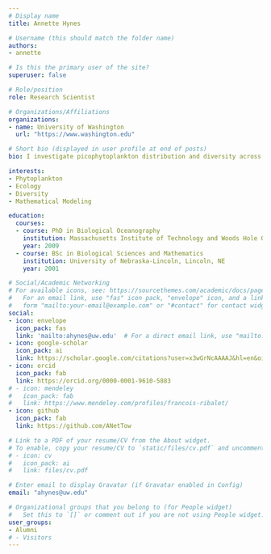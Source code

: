 ```yaml
---
# Display name
title: Annette Hynes

# Username (this should match the folder name)
authors:
- annette

# Is this the primary user of the site?
superuser: false

# Role/position
role: Research Scientist

# Organizations/Affiliations
organizations:
- name: University of Washington
  url: "https://www.washington.edu"

# Short bio (displayed in user profile at end of posts)
bio: I investigate picophytoplankton distribution and diversity across physical gradients using the SeaFlow underway flow cytometer.

interests:
- Phytoplankton
- Ecology
- Diversity
- Mathematical Modeling

education:
  courses:
  - course: PhD in Biological Oceanography
    institution: Massachusetts Institute of Technology and Woods Hole Oceanographic Institution, Cambridge, MA
    year: 2009
  - course: BSc in Biological Sciences and Mathematics
    institution: University of Nebraska-Lincoln, Lincoln, NE
    year: 2001

# Social/Academic Networking
# For available icons, see: https://sourcethemes.com/academic/docs/page-builder/#icons
#   For an email link, use "fas" icon pack, "envelope" icon, and a link in the
#   form "mailto:your-email@example.com" or "#contact" for contact widget.
social:
- icon: envelope
  icon_pack: fas
  link: 'mailto:ahynes@uw.edu'  # For a direct email link, use "mailto:test@example.org".
- icon: google-scholar
  icon_pack: ai
  link: https://scholar.google.com/citations?user=x3wGrNcAAAAJ&hl=en&oi=ao
- icon: orcid
  icon_pack: fab
  link: https://orcid.org/0000-0001-9610-5883
# - icon: mendeley
#   icon_pack: fab
#   link: https://www.mendeley.com/profiles/francois-ribalet/  
- icon: github
  icon_pack: fab
  link: https://github.com/ANetTow  

# Link to a PDF of your resume/CV from the About widget.
# To enable, copy your resume/CV to `static/files/cv.pdf` and uncomment the lines below.
# - icon: cv
#   icon_pack: ai
#   link: files/cv.pdf

# Enter email to display Gravatar (if Gravatar enabled in Config)
email: "ahynes@uw.edu"

# Organizational groups that you belong to (for People widget)
#   Set this to `[]` or comment out if you are not using People widget.
user_groups:
- Alumni
# - Visitors
---
```

